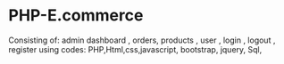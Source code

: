 # PHP-E.commerce
Consisting of: admin dashboard , orders, products , user , login , logout , register
using codes: PHP,Html,css,javascript, bootstrap, jquery, Sql, 

